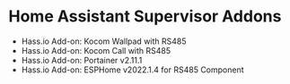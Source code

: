 # Home Assistant Supervisor Addons
- Hass.io Add-on: Kocom Wallpad with RS485
- Hass.io Add-on: Kocom Call with RS485
- Hass.io Add-on: Portainer v2.11.1
- Hass.io Add-on: ESPHome v2022.1.4 for RS485 Component
